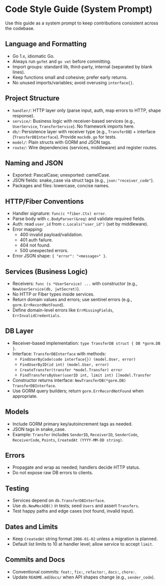 # Code Style Guide (System Prompt)

Use this guide as a system prompt to keep contributions consistent across the codebase.

## Language and Formatting
- Go 1.x, idiomatic Go.
- Always run `gofmt` and `go vet` before committing.
- Import groups: standard lib, third-party, internal (separated by blank lines).
- Keep functions small and cohesive; prefer early returns.
- No unused imports/variables; avoid overusing `interface{}`.

## Project Structure
- `handler/`: HTTP layer only (parse input, auth, map errors to HTTP, shape response).
- `service/`: Business logic with receiver-based services (e.g., `UserService`, `TransferService`). No framework imports here.
- `db/`: Persistence layer with receiver type (e.g., `TransferDB`) + interface (`TransferDBInterface`). Provide `mockdb.go` for tests.
- `model/`: Plain structs with GORM and JSON tags.
- `route/`: Wire dependencies (services, middleware) and register routes.

## Naming and JSON
- Exported: PascalCase; unexported: camelCase.
- JSON fields: snake_case via struct tags (e.g., `json:"receiver_code"`).
- Packages and files: lowercase, concise names.

## HTTP/Fiber Conventions
- Handler signature: `func(c *fiber.Ctx) error`.
- Parse body with `c.BodyParser(&req)` and validate required fields.
- Auth: read `user_id` from `c.Locals("user_id")` (set by middleware).
- Error mapping:
  - 400 invalid payload/validation.
  - 401 auth failure.
  - 404 not found.
  - 500 unexpected errors.
- Error JSON shape: `{ "error": "<message>" }`.

## Services (Business Logic)
- Receivers: `func (s *UserService) ...` with constructor (e.g., `NewUserService(db, jwtSecret)`).
- No HTTP or Fiber types inside services.
- Return domain values and errors; use sentinel errors (e.g., `gorm.ErrRecordNotFound`).
- Define domain-level errors like `ErrMissingFields`, `ErrInvalidCredentials`.

## DB Layer
- Receiver-based implementation: `type TransferDB struct { DB *gorm.DB }`.
- Interface: `TransferDBInterface` with methods:
  - `FindUserByCode(code interface{}) (model.User, error)`
  - `FindUserByID(id int) (model.User, error)`
  - `CreateTransfer(transfer *model.Transfer) error`
  - `FindTransfersByUser(userID int, limit int) []model.Transfer`
- Constructor returns interface: `NewTransferDB(*gorm.DB) TransferDBInterface`.
- Use GORM query builders; return `gorm.ErrRecordNotFound` when appropriate.

## Models
- Include GORM primary key/autoincrement tags as needed.
- JSON tags in snake_case.
- Example: `Transfer` includes `SenderID`, `ReceiverID`, `SenderCode`, `ReceiverCode`, `Points`, `CreatedAt (YYYY-MM-DD string)`.

## Errors
- Propagate and wrap as needed; handlers decide HTTP status.
- Do not expose raw DB errors to clients.

## Testing
- Services depend on `db.TransferDBInterface`.
- Use `db.NewMockDB()` in tests; seed `Users` and assert `Transfers`.
- Test happy paths and edge cases (not found, invalid input).

## Dates and Limits
- Keep `CreatedAt` string format `2006-01-02` unless a migration is planned.
- Default list limits to 10 at handler level; allow service to accept `limit`.

## Commits and Docs
- Conventional commits: `feat:`, `fix:`, `refactor:`, `docs:`, `chore:`.
- Update `README.md`/`docs/` when API shapes change (e.g., `sender_code`).
